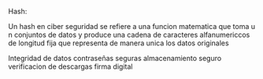 
Hash:

Un hash en ciber seguridad se refiere a una funcion matematica que toma u n conjuntos de datos y produce una cadena de caracteres alfanumericcos de longitud fija que representa de manera unica los datos originales

Integridad de datos
contraseñas seguras
almacenamiento seguro
verificacion de descargas
firma digital